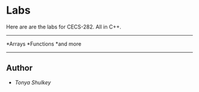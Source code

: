 # Labs
Here are are the labs for CECS-282. All in C++.

---

*Arrays
*Functions
*and more

---

## **Author**

* *Tonya Shulkey*
